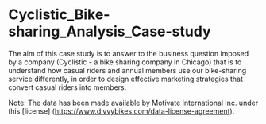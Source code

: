 # Cyclistic_Bike-sharing_Analysis_Case-study
The aim of this case study is to answer to the business question imposed by a company (Cyclistic - a bike sharing company in Chicago) that is to understand how casual riders and annual members use our bike-sharing service differently, in order to design effective marketing strategies that convert casual riders into members.

Note: The data has been made available by Motivate International Inc. under this [license] (https://www.divvybikes.com/data-license-agreement).
